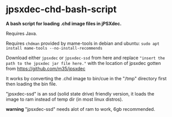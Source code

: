 # jpsxdec-chd-bash-script

**A bash script for loading .chd image files in jPSXdec.**

Requires Java.

Requires `chdman` provided by mame-tools in debian and ubuntu: `sudo apt install mame-tools --no-install-recommends`

Download either `jpsxdec` or `jpsxdec-ssd` from here and replace `"insert the path to the jpsxdec jar file here."` with the location of jpsxdec gotten from https://github.com/m35/jpsxdec

It works by converting the .chd image to bin/cue in the "/tmp" directory first then loading the bin file.

"jpsxdec-ssd" is an ssd (solid state drive) friendly version, it loads the image to ram instead of temp dir (in most linux distros).

**warning** "jpsxdec-ssd" needs alot of ram to work, 6gb recommended.
